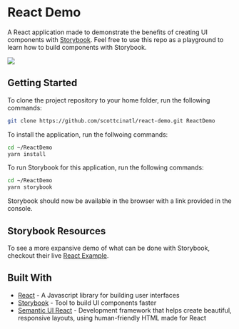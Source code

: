 # React Demo

A React application made to demonstrate the benefits of creating UI components with [Storybook](https://storybook.js.org/). Feel free to use this repo as a playground to learn how to build components with Storybook. 

![](https://media.giphy.com/media/XgGSQw88kIivokXclo/giphy.gif)

## Getting Started

To clone the project repository to your home folder, run the following commands:

```bash
git clone https://github.com/scottcinatl/react-demo.git ReactDemo
```

To install the application, run the follwoing commands:

```bash
cd ~/ReactDemo
yarn install
```
To run Storybook for this application, run the following commands:

```bash
cd ~/ReactDemo
yarn storybook
```
Storybook should now be available in the browser with a link provided in the console.

## Storybook Resources

To see a more expansive demo of what can be done with Storybook, checkout their live [React Example](https://storybooks-official.netlify.com/?path=/story/ui-panel--default). 

## Built With

* [React](https://reactjs.org/) - A Javascript library for building user interfaces
* [Storybook](https://storybook.js.org/) - Tool to build UI components faster
* [Semantic UI React](https://react.semantic-ui.com/) - Development framework that helps create beautiful, responsive layouts, using human-friendly HTML made for React
